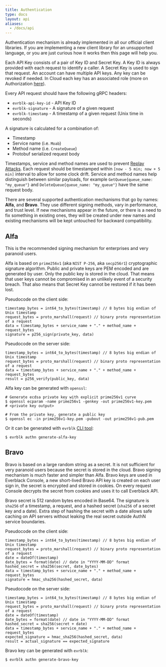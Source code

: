 ```yaml
---
title: Authentication
type: docs
layout: api
aliases:
  - /docs/api
---
```


Authentication mechanism is already implemented in all our official client libraries. If you are implementing a new 
client library for an unsupported language, or you are just curious how it works then this page will help you.  

Each API Key consists of a pair of Key ID and Secret Key. A Key ID is always provided with each request to identify a 
caller. A Secret Key is used to sign that request. An account can have multiple API keys. Any key can be revoked if 
needed. In Cloud each key has an associated role (more on Authorization [here](/docs/api/authorization)).   

Every API request should have the following gRPC headers:

* `evrblk-api-key-id` - API Key ID
* `evrblk-signature` - A signature of a given request
* `evrblk-timestamp` - A timestamp of a given request (Unix time in seconds)

A signature is calculated for a combination of:

* Timestamp
* Service name (i.e. `Moab`)
* Method name (i.e. `CreateQueue`)
* Protobuf serialized request body

Timestamps, service and method names are used to prevent [Replay Attacks](https://en.wikipedia.org/wiki/Replay_attack). 
Each request should be timestamped within `[now - 5 min; now + 5 min]` interval to allow for some clock drift. Service
and method names help distinguish between similar payloads, for example `GetQueue{queue_name: "my_queue"}` and 
`DeleteQueue{queue_name: "my_queue"}` have the same request body.

There are several supported authentication mechanisms that go by names: __Alfa__, and __Bravo__. They use
different signing methods, vary in performance, and trust level. If new mechanisms appear in the future, or there is a 
need to fix something in existing ones, they will be created under new names and existing mechanisms will be kept 
untouched for backward compatibility.

## Alfa

This is the recommended signing mechanism for enterprises and very paranoid users.

Alfa is based on `prime256v1` (aka `NIST P-256`, aka `secp256r1`) cryptographic signature algorithm. Public and private 
keys are PEM encoded and are generated by user. Only the public key is stored in the cloud. That means that user keys 
cannot be compromised in an unlikely event of a security breach. That also means that Secret Key cannot be restored if 
it has been lost.

Pseudocode on the client side:

```text
timestamp_bytes = int64_to_bytes(timestamp) // 8 bytes big endian of Unix timestamp
request_bytes = proto_marshall(request) // binary proto representation of a request 
data = timestamp_bytes + service_name + "." + method_name + request_bytes
signature = p256_sign(private_key, data)
```

Pseudocode on the server side:

```text
timestamp_bytes = int64_to_bytes(timestamp) // 8 bytes big endian of Unix timestamp
request_bytes = proto_marshall(request) // binary proto representation of a request 
data = timestamp_bytes + service_name + "." + method_name + request_bytes
result = p256_verify(public_key, data)
```

Alfa key can be generated with `openssl`: 

```shell
# Generate ecdsa private key with explicit prime256v1 curve
$ openssl ecparam -name prime256v1 -genkey -out prime256v1-key.pem
# <private key output>

# From the private key, generate a public key
$ openssl ec -in prime256v1-key.pem -pubout -out prime256v1-pub.pem
```

Or it can be generated with `evrblk` [CLI tool](https://github.com/evrblk/evrblk-cli):

```shell
$ evrblk authn generate-alfa-key
```

## Bravo

Bravo is based on a large random string as a secret. It is not sufficient for very paranoid users because the secret is 
stored in the cloud. Bravo signing mechanism is much faster and simpler than Alfa. Bravo keys are used in Everblack 
Console, a new short-lived Bravo API key is created on each user sign in, the secret is encrypted and stored in cookies. 
On every request Console decrypts the secret from cookies and uses it to call Everblack API.
 
Bravo secret is 512 random bytes encoded in Base64. The signature is `sha256` of a timestamp, a request, and a hashed
secret (`sha256` of a secret key and a date). Extra step of hashing the secret with a date allows safe caching on API
servers without leaking the real secret outside AuthN service boundaries.

Pseudocode on the client side:

```text
timestamp_bytes = int64_to_bytes(timestamp) // 8 bytes big endian of Unix timestamp
request_bytes = proto_marshall(request) // binary proto representation of a request
date = dateOf(timestamp)
date_bytes = format(date) // date in "YYYY-MM-DD" format
hashed_secret = sha256(secret, date_bytes)
data = timestamp_bytes + service_name + "." + method_name + request_bytes
signature = hmac_sha256(hashed_secret, data)
```

Pseudocode on the server side:

```text
timestamp_bytes = int64_to_bytes(timestamp) // 8 bytes big endian of Unix timestamp
request_bytes = proto_marshall(request) // binary proto representation of a request
date = dateOf(timestamp)
date_bytes = format(date) // date in "YYYY-MM-DD" format
hashed_secret = sha256(secret + date)
data = timestamp_bytes + service_name + "." + method_name + request_bytes
expected_signature = hmac_sha256(hashed_secret, data)
result = actual_signature == expected_signature
```

Bravo key can be generated with `evrblk`:

```shell
$ evrblk authn generate-bravo-key
```
